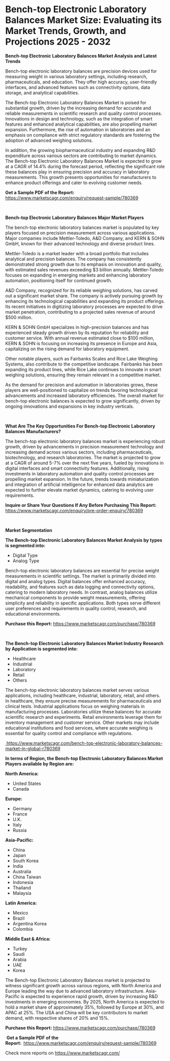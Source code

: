 <p><h1>Bench-top Electronic Laboratory Balances Market Size: Evaluating its Market Trends, Growth, and Projections 2025 - 2032</h1></p><p><strong>Bench-top Electronic Laboratory Balances Market Analysis and Latest Trends</strong></p>
<p><p>Bench-top electronic laboratory balances are precision devices used for measuring weight in various laboratory settings, including research, pharmaceuticals, and education. They offer high accuracy, user-friendly interfaces, and advanced features such as connectivity options, data storage, and analytical capabilities.</p><p>The Bench-top Electronic Laboratory Balances Market is poised for substantial growth, driven by the increasing demand for accurate and reliable measurements in scientific research and quality control processes. Innovations in design and technology, such as the integration of smart features and enhanced analytical capabilities, are also propelling market expansion. Furthermore, the rise of automation in laboratories and an emphasis on compliance with strict regulatory standards are fostering the adoption of advanced weighing solutions.</p><p>In addition, the growing biopharmaceutical industry and expanding R&D expenditure across various sectors are contributing to market dynamics. The Bench-top Electronic Laboratory Balances Market is expected to grow at a CAGR of 14.4% during the forecast period, reflecting the significant role these balances play in ensuring precision and accuracy in laboratory measurements. This growth presents opportunities for manufacturers to enhance product offerings and cater to evolving customer needs.</p></p>
<p><strong>Get a Sample PDF of the Report:&nbsp;</strong> <a href="https://www.marketscagr.com/enquiry/request-sample/780369?utm_campaign=3249&utm_medium=2&utm_source=Github&utm_content=ia&utm_term=26032025&utm_id=bench-top-electronic-laboratory-balances">https://www.marketscagr.com/enquiry/request-sample/780369</a></p>
<p>&nbsp;</p>
<p><strong>Bench-top Electronic Laboratory Balances Major Market Players</strong></p>
<p><p>The bench-top electronic laboratory balances market is populated by key players focused on precision measurement across various applications. Major companies include Mettler-Toledo, A&D Company, and KERN & SOHN GmbH, known for their advanced technology and diverse product lines.</p><p>Mettler-Toledo is a market leader with a broad portfolio that includes analytical and precision balances. The company has consistently demonstrated strong growth due to its emphasis on innovation and quality, with estimated sales revenues exceeding $3 billion annually. Mettler-Toledo focuses on expanding in emerging markets and enhancing laboratory automation, positioning itself for continued growth.</p><p>A&D Company, recognized for its reliable weighing solutions, has carved out a significant market share. The company is actively pursuing growth by enhancing its technological capabilities and expanding its product offerings. Its recent initiatives in digitizing laboratory processes are expected to drive market penetration, contributing to a projected sales revenue of around $500 million.</p><p>KERN & SOHN GmbH specializes in high-precision balances and has experienced steady growth driven by its reputation for reliability and customer service. With annual revenue estimated close to $100 million, KERN & SOHN is focusing on increasing its presence in Europe and Asia, capitalizing on the rising demand for laboratory equipment.</p><p>Other notable players, such as Fairbanks Scales and Rice Lake Weighing Systems, also contribute to the competitive landscape. Fairbanks has been expanding its product lines, while Rice Lake continues to innovate in smart weighing solutions, ensuring they remain relevant in a competitive market.</p><p>As the demand for precision and automation in laboratories grows, these players are well-positioned to capitalize on trends favoring technological advancements and increased laboratory efficiencies. The overall market for bench-top electronic balances is expected to grow significantly, driven by ongoing innovations and expansions in key industry verticals.</p></p>
<p>&nbsp;</p>
<p><strong>What Are The Key Opportunities For Bench-top Electronic Laboratory Balances Manufacturers?</strong></p>
<p><p>The bench-top electronic laboratory balances market is experiencing robust growth, driven by advancements in precision measurement technology and increasing demand across various sectors, including pharmaceuticals, biotechnology, and research laboratories. The market is projected to grow at a CAGR of around 5-7% over the next five years, fueled by innovations in digital interfaces and smart connectivity features. Additionally, rising investments in laboratory automation and quality control processes are propelling market expansion. In the future, trends towards miniaturization and integration of artificial intelligence for enhanced data analytics are expected to further elevate market dynamics, catering to evolving user requirements.</p></p>
<p><strong>Inquire or Share Your Questions If Any Before Purchasing This Report:</strong> <a href="https://www.marketscagr.com/enquiry/pre-order-enquiry/780369?utm_campaign=3249&utm_medium=2&utm_source=Github&utm_content=ia&utm_term=26032025&utm_id=bench-top-electronic-laboratory-balances">https://www.marketscagr.com/enquiry/pre-order-enquiry/780369</a></p>
<p>&nbsp;</p>
<p><strong>Market Segmentation</strong></p>
<p><strong>The Bench-top Electronic Laboratory Balances Market Analysis by types is segmented into:</strong></p>
<p><ul><li>Digital Type</li><li>Analog Type</li></ul></p>
<p><p>Bench-top electronic laboratory balances are essential for precise weight measurements in scientific settings. The market is primarily divided into digital and analog types. Digital balances offer enhanced accuracy, readability, and features such as data logging and connectivity options, catering to modern laboratory needs. In contrast, analog balances utilize mechanical components to provide weight measurements, offering simplicity and reliability in specific applications. Both types serve different user preferences and requirements in quality control, research, and educational environments.</p></p>
<p><strong>Purchase this Report:&nbsp;</strong><a href="https://www.marketscagr.com/purchase/780369?utm_campaign=3249&utm_medium=2&utm_source=Github&utm_content=ia&utm_term=26032025&utm_id=bench-top-electronic-laboratory-balances">https://www.marketscagr.com/purchase/780369</a></p>
<p>&nbsp;</p>
<p><strong>The Bench-top Electronic Laboratory Balances Market Industry Research by Application is segmented into:</strong></p>
<p><ul><li>Healthcare</li><li>Industrial</li><li>Laboratory</li><li>Retail</li><li>Others</li></ul></p>
<p><p>The bench-top electronic laboratory balances market serves various applications, including healthcare, industrial, laboratory, retail, and others. In healthcare, they ensure precise measurements for pharmaceuticals and clinical tests. Industrial applications focus on weighing materials in manufacturing processes. Laboratories utilize these balances for accurate scientific research and experiments. Retail environments leverage them for inventory management and customer service. Other markets may include educational institutions and food services, where accurate weighing is essential for quality control and compliance with regulations.</p></p>
<p><a href="https://www.marketscagr.com/bench-top-electronic-laboratory-balances-market-in-global-r780369?utm_campaign=3249&utm_medium=2&utm_source=Github&utm_content=ia&utm_term=26032025&utm_id=bench-top-electronic-laboratory-balances">&nbsp;https://www.marketscagr.com/bench-top-electronic-laboratory-balances-market-in-global-r780369</a></p>
<p><strong>In terms of Region, the Bench-top Electronic Laboratory Balances Market Players available by Region are:</strong></p>
<p>
    <p> <strong> North America: </strong>
        <ul>
            <li>United States</li>
            <li>Canada</li>
        </ul>
        </p> 
    <p> <strong> Europe: </strong>
        <ul>
            <li>Germany</li>
            <li>France</li>
            <li>U.K.</li>
            <li>Italy</li>
            <li>Russia</li>
        </ul>
        </p> 
    <p> <strong> Asia-Pacific: </strong>
        <ul>
            <li>China</li>
            <li>Japan</li>
            <li>South Korea</li>
            <li>India</li>
            <li>Australia</li>
            <li>China Taiwan</li>
            <li>Indonesia</li>
            <li>Thailand</li>
            <li>Malaysia</li>
        </ul>
        </p> 
    <p> <strong> Latin America: </strong>
        <ul>
            <li>Mexico</li>
            <li>Brazil</li>
            <li>Argentina Korea</li>
            <li>Colombia</li>
        </ul>
        </p> 
    <p> <strong> Middle East & Africa: </strong>
        <ul>
            <li>Turkey</li>
            <li>Saudi</li>
            <li>Arabia</li>
            <li>UAE</li>
            <li>Korea</li>
        </ul>
    </p>
    </p>
<p><p>The Bench-top Electronic Laboratory Balances market is projected to witness significant growth across various regions, with North America and Europe leading the way due to advanced laboratory infrastructure. Asia-Pacific is expected to experience rapid growth, driven by increasing R&D investments in emerging economies. By 2025, North America is expected to hold a market share of approximately 35%, followed by Europe at 30%, and APAC at 25%. The USA and China will be key contributors to market demand, with respective shares of 20% and 15%.</p></p>
<p><strong>Purchase this Report: </strong><a href="https://www.marketscagr.com/purchase/780369?utm_campaign=3249&utm_medium=2&utm_source=Github&utm_content=ia&utm_term=26032025&utm_id=bench-top-electronic-laboratory-balances">https://www.marketscagr.com/purchase/780369</a></p>
<p>&nbsp;<strong>Get a Sample PDF of the Report:&nbsp;&nbsp;</strong><a href="https://www.marketscagr.com/enquiry/request-sample/780369?utm_campaign=3249&utm_medium=2&utm_source=Github&utm_content=ia&utm_term=26032025&utm_id=bench-top-electronic-laboratory-balances">https://www.marketscagr.com/enquiry/request-sample/780369</a></p>
<p><strong></strong></p>
<p>Check more reports on <a href="https://www.marketscagr.com/?utm_campaign=3249&utm_medium=2&utm_source=Github&utm_content=ia&utm_term=26032025&utm_id=bench-top-electronic-laboratory-balances">https://www.marketscagr.com/</a></p>